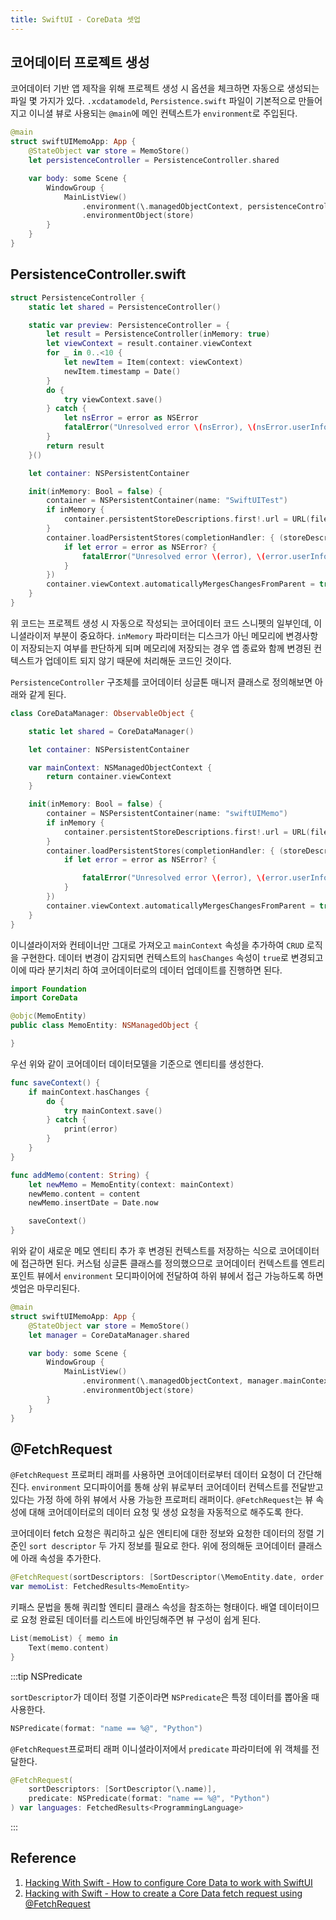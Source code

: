 ```yaml
---
title: SwiftUI - CoreData 셋업
---
```


## 코어데이터 프로젝트 생성

코어데이터 기반 앱 제작을 위해 프로젝트 생성 시 옵션을 체크하면 자동으로 생성되는 파일 몇 가지가 있다. `.xcdatamodeld`, `Persistence.swift` 파일이 기본적으로 만들어지고 이니셜 뷰로 사용되는 `@main`에 메인 컨텍스트가 `environment`로 주입된다.

```swift
@main
struct swiftUIMemoApp: App {
    @StateObject var store = MemoStore()
    let persistenceController = PersistenceController.shared

    var body: some Scene {
        WindowGroup {
            MainListView()
                .environment(\.managedObjectContext, persistenceController.container.viewContext)
                .environmentObject(store)
        }
    }
}
```

## PersistenceController.swift

```swift
struct PersistenceController {
    static let shared = PersistenceController()

    static var preview: PersistenceController = {
        let result = PersistenceController(inMemory: true)
        let viewContext = result.container.viewContext
        for _ in 0..<10 {
            let newItem = Item(context: viewContext)
            newItem.timestamp = Date()
        }
        do {
            try viewContext.save()
        } catch {
            let nsError = error as NSError
            fatalError("Unresolved error \(nsError), \(nsError.userInfo)")
        }
        return result
    }()

    let container: NSPersistentContainer

    init(inMemory: Bool = false) {
        container = NSPersistentContainer(name: "SwiftUITest")
        if inMemory {
            container.persistentStoreDescriptions.first!.url = URL(fileURLWithPath: "/dev/null")
        }
        container.loadPersistentStores(completionHandler: { (storeDescription, error) in
            if let error = error as NSError? {
                fatalError("Unresolved error \(error), \(error.userInfo)")
            }
        })
        container.viewContext.automaticallyMergesChangesFromParent = true
    }
}
```

위 코드는 프로젝트 생성 시 자동으로 작성되는 코어데이터 코드 스니펫의 일부인데, 이니셜라이저 부분이 중요하다. `inMemory` 파라미터는 디스크가 아닌 메모리에 변경사항이 저장되는지 여부를 판단하게 되며 메모리에 저장되는 경우 앱 종료와 함께 변경된 컨텍스트가 업데이트 되지 않기 때문에 처리해둔 코드인 것이다.

`PersistenceController` 구조체를 코어데이터 싱글톤 매니저 클래스로 정의해보면 아래와 같게 된다.

```swift
class CoreDataManager: ObservableObject {

    static let shared = CoreDataManager()

    let container: NSPersistentContainer

    var mainContext: NSManagedObjectContext {
        return container.viewContext
    }

    init(inMemory: Bool = false) {
        container = NSPersistentContainer(name: "swiftUIMemo")
        if inMemory {
            container.persistentStoreDescriptions.first!.url = URL(fileURLWithPath: "/dev/null")
        }
        container.loadPersistentStores(completionHandler: { (storeDescription, error) in
            if let error = error as NSError? {

                fatalError("Unresolved error \(error), \(error.userInfo)")
            }
        })
        container.viewContext.automaticallyMergesChangesFromParent = true
    }
}
```

이니셜라이저와 컨테이너만 그대로 가져오고 `mainContext` 속성을 추가하여 `CRUD` 로직을 구현한다. 데이터 변경이 감지되면 컨텍스트의 `hasChanges` 속성이 `true`로 변경되고 이에 따라 분기처리 하여 코어데이터로의 데이터 업데이트를 진행하면 된다.

```swift
import Foundation
import CoreData

@objc(MemoEntity)
public class MemoEntity: NSManagedObject {

}
```

우선 위와 같이 코어데이터 데이터모델을 기준으로 엔티티를 생성한다.

```swift
func saveContext() {
    if mainContext.hasChanges {
        do {
            try mainContext.save()
        } catch {
            print(error)
        }
    }
}

func addMemo(content: String) {
    let newMemo = MemoEntity(context: mainContext)
    newMemo.content = content
    newMemo.insertDate = Date.now

    saveContext()
}
```

위와 같이 새로운 메모 엔티티 추가 후 변경된 컨텍스트를 저장하는 식으로 코어데이터에 접근하면 된다. 커스텀 싱글톤 클래스를 정의했으므로 코어데이터 컨텍스트를 엔트리 포인트 뷰에서 `environment` 모디파이어에 전달하여 하위 뷰에서 접근 가능하도록 하면 셋업은 마무리된다.

```swift
@main
struct swiftUIMemoApp: App {
    @StateObject var store = MemoStore()
    let manager = CoreDataManager.shared

    var body: some Scene {
        WindowGroup {
            MainListView()
                .environment(\.managedObjectContext, manager.mainContext)
                .environmentObject(store)
        }
    }
}
```

## @FetchRequest

`@FetchRequest` 프로퍼티 래퍼를 사용하면 코어데이터로부터 데이터 요청이 더 간단해진다. `environment` 모디파이어를 통해 상위 뷰로부터 코어데이터 컨텍스트를 전달받고 있다는 가정 하에 하위 뷰에서 사용 가능한 프로퍼티 래퍼이다. `@FetchRequest`는 뷰 속성에 대해 코어데이터로의 데이터 요청 및 생성 요청을 자동적으로 해주도록 한다.

코어데이터 fetch 요청은 쿼리하고 싶은 엔티티에 대한 정보와 요청한 데이터의 정렬 기준인 `sort descriptor` 두 가지 정보를 필요로 한다. 위에 정의해둔 코어데이터 클래스에 아래 속성을 추가한다.

```swift
@FetchRequest(sortDescriptors: [SortDescriptor(\MemoEntity.date, order: .reverse)])
var memoList: FetchedResults<MemoEntity>
```

키패스 문법을 통해 쿼리할 엔티티 클래스 속성을 참조하는 형태이다. 배열 데이터이므로 요청 완료된 데이터를 리스트에 바인딩해주면 뷰 구성이 쉽게 된다.

```swift
List(memoList) { memo in
    Text(memo.content)
}
```

:::tip NSPredicate

`sortDescriptor`가 데이터 정렬 기준이라면 `NSPredicate`은 특정 데이터를 뽑아올 때 사용한다.

```swift
NSPredicate(format: "name == %@", "Python")
```

`@FetchRequest`프로퍼티 래퍼 이니셜라이저에서 `predicate` 파라미터에 위 객체를 전달한다.

```swift
@FetchRequest(
    sortDescriptors: [SortDescriptor(\.name)],
    predicate: NSPredicate(format: "name == %@", "Python")
) var languages: FetchedResults<ProgrammingLanguage>
```

:::

## Reference

1. [Hacking With Swift - How to configure Core Data to work with SwiftUI](https://www.hackingwithswift.com/quick-start/swiftui/how-to-configure-core-data-to-work-with-swiftui)
2. [Hacking with Swift - How to create a Core Data fetch request using @FetchRequest](https://www.hackingwithswift.com/quick-start/swiftui/how-to-create-a-core-data-fetch-request-using-fetchrequest)
